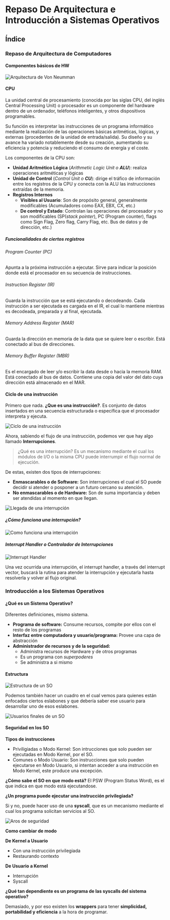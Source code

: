 # Repaso De Arquitectura e Introducción a Sistemas Operativos

## Índice

### Repaso de Arquitectura de Computadores

#### Componentes básicos de HW

![Arquitectura de Von Neumman](/img/Imagen21.jpeg)

#### CPU

La unidad central de procesamiento (conocida por las siglas CPU, del inglés Central Processing Unit) o procesador es un componente del hardware dentro de un ordenador, teléfonos inteligentes, y otros dispositivos programables.

Su función es interpretar las instrucciones de un programa informático mediante la realización de las operaciones básicas aritméticas, lógicas, y externas (procedentes de la unidad de entrada/salida). Su diseño y su avance ha variado notablemente desde su creación, aumentando su eficiencia y potencia y reduciendo el consumo de energía y el coste. 

Los componentes de la CPU son:
- **Unidad Aritmético Lógica** (*Arithmetic Logic Unit o **ALU***): realiza operaciones aritméticas y lógicas
- **Unidad de Control** (*Control Unit o **CU***): dirige el tráfico de información entre los registros de la CPU y conecta con la ALU las instrucciones extraídas de la memoria.
- **Registros Internos**
    -  **Visibles al Usuario**: Son de propósito general, generalmente modificables (Acumuladores como EAX, EBX, CX, etc.)
    - **De control y Estado**: Controlan las operaciones del procesador y no son modificables (SP(*stack pointer*), PC (Program counter), flags como Sign Flag, Zero flag, Carry Flag, etc. Bus de datos y de dirección, etc.)

##### Funcionalidades de ciertos registros

###### Program Counter (PC)

Apunta a la próxima instrucción a ejecutar. Sirve para indicar la posición donde está el procesador en su secuencia de instrucciones.

###### Instruction Register (IR)

Guarda la instrucción que se está ejecutando o decodeando. Cada instrucción a ser ejecutada es cargada en el IR, el cual lo mantiene mientras es decodeada, preparada y al final, ejecutada.

###### Memory Address Register (MAR)

Guarda la dirección en memoria de la data que se quiere leer o escribir. Está conectado al bus de direcciones.

###### Memory Buffer Register (MBR)

Es el encargado de leer y/o escribir la data desde o hacia la memoria RAM. Está conectado al bus de datos. Contiene una copia del valor del dato cuya dirección está almacenado en el MAR. 

#### Ciclo de una instrucción

Primero que nada. **¿Que es una instrucción?**. Es conjunto de datos insertados en una secuencia estructurada o específica que el procesador interpreta y ejecuta. 

![Ciclo de una instrucción](/img/Imagen22.png)

Ahora, sabiendo el flujo de una instrucción, podemos ver que hay algo llamado **Interrupciones**.

> ¿Qué es una interrupción? Es un mecanismo mediante el cual los módulos de I/O o la misma CPU puede interrumpir el flujo normal de ejecución.

De estas, existen dos tipos de interrupciones:
- **Enmascarables o de Software:** Son interrupciones el cual el SO puede decidir si atender o posponer a un futuro cercano su atención.
- **No enmascarables o de Hardware:** Son de suma importancia y deben ser atendidas al momento en que llegan. 

![Llegada de una interrupción](/img/Imagen23.png)

##### ¿Cómo funciona una interrupción?

![Como funciona una interrupción](/img/Imagen24.png)

##### Interrupt Handler o Controlador de Interrupciones

![Interrupt Handler](/img/Imagen25.png)

Una vez ocurrida una interrupción, el interrupt handler, a través del interrupt vector, buscará la rutina para atender la interrupción y ejecutarla hasta resolverla y volver al flujo original.

### Introducción a los Sistemas Operativos

#### ¿Qué es un Sistema Operativo?

Diferentes definiciones, mismo sistema.
- **Programa de software:** Consume recursos, compite por ellos con el resto de los programas
- **Interfaz entre computadora y usuario/programa:** Provee una capa de abstracción
- **Administrador de recursos y de la seguridad:**
    - Administra recursos de Hardware y de otros programas
    - Es un programa con *superpoderes*
    - Se administra a si mismo

#### Estructura

![Estructura de un SO](/img/Imagen26.png)

Podemos también hacer un cuadro en el cual vemos para quienes están enfocados ciertos eslabones y que debería saber ese usuario para desarrollar uno de esos eslabones.

![Usuarios finales de un SO](/img/Imagen27.png)

#### Seguridad en los SO

**Tipos de instrucciones**
 - Priviligiadas o Modo Kernel: Son intrucciones que solo pueden ser ejecutadas en Modo Kernel, por el SO.
 - Comunes o Modo Usuario: Son instrucciones que solo pueden ejecutarse en Modo Usuario, si intentan acceder a una instrucción en Modo Kernel, este produce una excepción.

**¿Cómo sabe el SO en que modo está?**
El PSW (Program Status Word), es el que indica en que modo está ejecutandose.

**¿Un programa puede ejecutar una instrucción privilegiada?**

Si y no, puede hacer uso de una **syscall**, que es un mecanismo mediante el cual los programa solicitan servicios al SO.

![Aros de seguridad](/img/Imagen28.png)

**Como cambiar de modo**

**De Kernel a Usuario**
- Con una instrucción privilegiada
- Restaurando contexto

**De Usuario a Kernel**
- Interrupción
- Syscall

**¿Qué tan dependiente es un programa de las syscalls del sistema operativo?**

Demasiado, y por eso existen los **wrappers** para tener **simplicidad, portabilidad y eficiencia** a la hora de programar.